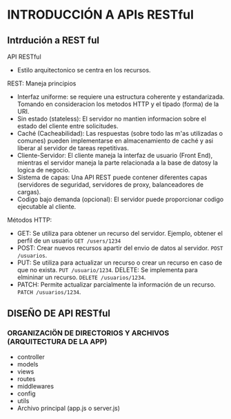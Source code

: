 # INTRODUCCIÓN A APIs RESTful

## Intrdución a REST ful

API RESTful

- Estilo arquitectonico se centra en los recursos.

REST: Maneja principios

- Interfaz uniforme: se requiere una estructura coherente y estandarizada. Tomando en consideracion los metodos HTTP y el tipado (forma) de la URI.
-  Sin estado (stateless): El servidor no mantien informacion sobre el estado del cliente entre solicitudes.
- Caché (Cacheabilidad): Las respuestas (sobre todo las m'as utilizadas o comunes) pueden implementarse en almacenamiento de caché y asi liberar al servidor de tareas repetitivas.
- Cliente-Servidor: El cliente maneja la interfaz de usuario (Front End), mientras el servidor maneja la parte relacionada a la base de datosy la logica de negocio.
- Sistema de capas:  Una API REST puede contener diferentes capas (servidores de seguridad, servidores de proxy, balanceadores de cargas).
- Codigo bajo demanda (opcional): El servidor puede proporcionar codigo ejecutable al cliente.

Métodos HTTP:
- GET: Se utiliza para obtener un recurso del servidor. Ejemplo, obtener el perfil de un usuario `GET /users/1234`
- POST: Crear nuevos recursos apartir del envio de datos al servidor. `POST /usuarios`.
- PUT: Se utiliza para actualizar un recurso o crear un recurso en caso de que no exista. `PUT /usuario/1234`.
DELETE: Se implementa para elmininar un recurso. `DELETE /usuarios/1234`.
- PATCH: Permite actualizar parcialmente la información de un recurso. `PATCH /usuarios/1234`.

## DISEÑO DE API RESTful

### ORGANIZACIÖN DE DIRECTORIOS Y ARCHIVOS (ARQUITECTURA DE LA APP)
- controller
- models
- views
- routes
- middlewares
- config
- utils
- Archivo principal (app.js o server.js)